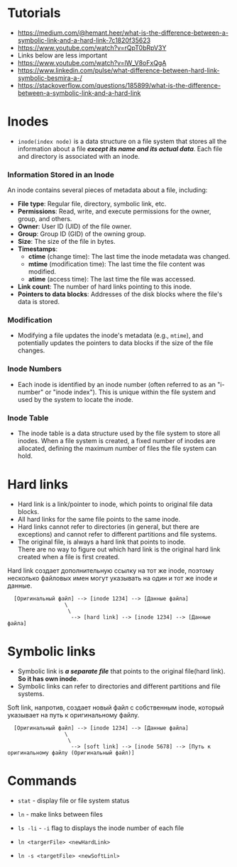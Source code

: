 # Tutorials
- https://medium.com/@hemant.heer/what-is-the-difference-between-a-symbolic-link-and-a-hard-link-7c1820f35623
- https://www.youtube.com/watch?v=rQpT0bRpV3Y
- Links below are less important
- https://www.youtube.com/watch?v=lW_V8oFxQgA
- https://www.linkedin.com/pulse/what-difference-between-hard-link-symbolic-besmira-a-/
- https://stackoverflow.com/questions/185899/what-is-the-difference-between-a-symbolic-link-and-a-hard-link

# Inodes

- `inode(index node)` is a data structure on a file system that stores all the information about a file __*except its name and its actual data*__. Each file and directory is associated with an inode.

### Information Stored in an Inode

An inode contains several pieces of metadata about a file, including:

- **File type**: Regular file, directory, symbolic link, etc.
- **Permissions**: Read, write, and execute permissions for the owner, group, and others.
- **Owner**: User ID (UID) of the file owner.
- **Group**: Group ID (GID) of the owning group.
- **Size**: The size of the file in bytes.
- **Timestamps**: 
  - **ctime** (change time): The last time the inode metadata was changed.
  - **mtime** (modification time): The last time the file content was modified.
  - **atime** (access time): The last time the file was accessed.
- **Link count**: The number of hard links pointing to this inode.
- **Pointers to data blocks**: Addresses of the disk blocks where the file's data is stored.

### Modification
- Modifying a file updates the inode's metadata (e.g., `mtime`), and potentially updates the pointers to data blocks if the size of the file changes.

### Inode Numbers
- Each inode is identified by an inode number (often referred to as an "i-number" or "inode index"). This is unique within the file system and used by the system to locate the inode.

### Inode Table
- The inode table is a data structure used by the file system to store all inodes. When a file system is created, a fixed number of inodes are allocated, defining the maximum number of files the file system can hold.

# Hard links
  - Hard link is a link/pointer to inode, which points to original file data blocks.
  - All hard links for the same file points to the same inode.
  - Hard links cannot refer to directories (in general, but there are exceptions) and cannot refer to different partitions and file systems.
  - The original file, is always a hard link that points to inode.\
    There are no way to figure out which hard link is the original hard link created when a file is first created.

Hard link создает дополнительную ссылку на тот же inode, поэтому несколько файловых имен могут указывать на один и тот же inode и данные.

```
  [Оригинальный файл] --> [inode 1234] --> [Данные файла]
                  \
                   \
                    --> [hard link] --> [inode 1234] --> [Данные файла]
```
 
# Symbolic links
- Symbolic link is __*a separate file*__ that points to the original file(hard link). __So it has own inode__.
- Symbolic links can refer to directories and different partitions and file systems.

Soft link, напротив, создает новый файл с собственным inode, который указывает на путь к оригинальному файлу.

```
  [Оригинальный файл] --> [inode 1234] --> [Данные файла]
                  \
                   \
                    --> [soft link] --> [inode 5678] --> [Путь к оригинальному файлу (Оригинальный файл)]
```

# Commands

- `stat` - display file or file system status
- `ln` - make links between files
- `ls -li` -  `-i` flag to displays the inode number of each file

- `ln <targerFile> <newHardLink>`
- `ln -s <targetFile> <newSoftLinl>`
